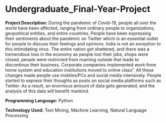 # Undergraduate_Final-Year-Project
**Project Description:**
During the pandemic of Covid-19, people all over the world have been
affected, ranging from ordinary people to organizations, geopolitical entities,
and entire countries. People have been expressing their sentiments about the
pandemic on Twitter which is an essential outlet for people to discuss their
feelings and opinions.
India is not an exception to this intimidating virus. The entire nation got
shattered, and there was a tremendous loss in the economy as people lost
their jobs, shops were closed, people were restricted from roaming outside
that leads to discontinue their business. Corporate companies implemented
work-from home system and education institutions moved to online class”. All
these changes made people use mobiles/PCs and social media intensively.
People started to express their thoughts as posts on social media platforms
such as Twitter. As a result, an enormous amount of data gets generated, and
the analysis of this data will benefit mankind.

**Programming Language:** Python


**Technology Used:** Text Mining, Machine Learning, Natural Language
Processing

